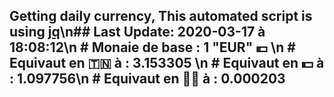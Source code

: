 ## Getting daily currency, This automated script is using [jq](https://stedolan.github.io/jq/)\n## Last Update:  2020-03-17 à 18:08:12\n # Monaie de base : 1 "EUR" 💶 \n # Equivaut en 🇹🇳 à :  3.153305 \n # Equivaut en 💵 à : 1.097756\n # Equivaut en 🐱‍💻 à :  0.000203
